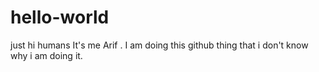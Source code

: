 # hello-world
just
hi humans 
It's me Arif . I am doing this github thing that i don't know why i am doing it. 
